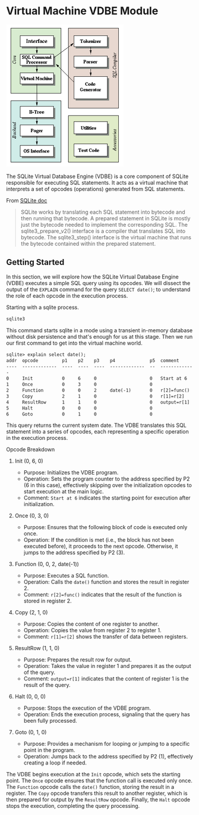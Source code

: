# Virtual Machine VDBE Module

![architecture.png](architecture.png)


The SQLite Virtual Database Engine (VDBE) is a core component of SQLite responsible for executing SQL statements. It acts as a virtual machine that interprets a set of opcodes (operations) generated from SQL statements.

From [SQLite doc](https://www.sqlite.org/opcode.html#executive_summary)
> SQLite works by translating each SQL statement into bytecode and then running that bytecode. A prepared statement in SQLite is mostly just the bytecode needed to implement the corresponding SQL. The sqlite3_prepare_v2() interface is a compiler that translates SQL into bytecode. The sqlite3_step() interface is the virtual machine that runs the bytecode contained within the prepared statement.

## Getting Started

In this section, we will explore how the SQLite Virtual Database Engine (VDBE) executes a simple SQL query using its opcodes. We will dissect the output of the `EXPLAIN` command for the query `SELECT date()`; to understand the role of each opcode in the execution process.

Starting with a sqlite process.
```bash
sqlite3
```

This command starts sqlite in a mode using a transient in-memory database without disk persistence and that's enough for us at this stage. Then we run our first command to get into the virtual machine world. 

```
sqlite> explain select date();
addr  opcode         p1    p2    p3    p4             p5  comment
----  -------------  ----  ----  ----  -------------  --  -------------
0     Init           0     6     0                    0   Start at 6
1     Once           0     3     0                    0
2     Function       0     0     2     date(-1)       0   r[2]=func()
3     Copy           2     1     0                    0   r[1]=r[2]
4     ResultRow      1     1     0                    0   output=r[1]
5     Halt           0     0     0                    0
6     Goto           0     1     0                    0
```

This query returns the current system date. The VDBE translates this SQL statement into a series of opcodes, each representing a specific operation in the execution process.

Opcode Breakdown
1. Init (0, 6, 0)
    - Purpose: Initializes the VDBE program.
    - Operation: Sets the program counter to the address specified by P2 (6 in this case), effectively skipping over the initialization opcodes to start execution at the main logic.
    - Comment: `Start at 6` indicates the starting point for execution after initialization.

2. Once (0, 3, 0)
    - Purpose: Ensures that the following block of code is executed only once.
    - Operation: If the condition is met (i.e., the block has not been executed before), it proceeds to the next opcode. Otherwise, it jumps to the address specified by P2 (3).

3. Function (0, 0, 2, date(-1))
    - Purpose: Executes a SQL function.
    - Operation: Calls the `date()` function and stores the result in register 2.
    - Comment: `r[2]=func()` indicates that the result of the function is stored in register 2.

4. Copy (2, 1, 0)
    - Purpose: Copies the content of one register to another.
    - Operation: Copies the value from register 2 to register 1.
    - Comment: `r[1]=r[2]` shows the transfer of data between registers.

5. ResultRow (1, 1, 0)
    - Purpose: Prepares the result row for output.
    - Operation: Takes the value in register 1 and prepares it as the output of the query.
    - Comment: `output=r[1]` indicates that the content of register 1 is the result of the query.

6. Halt (0, 0, 0)
    - Purpose: Stops the execution of the VDBE program.
    - Operation: Ends the execution process, signaling that the query has been fully processed.

7. Goto (0, 1, 0)
    - Purpose: Provides a mechanism for looping or jumping to a specific point in the program.
    - Operation: Jumps back to the address specified by P2 (1), effectively creating a loop if needed.

The VDBE begins execution at the `Init` opcode, which sets the starting point. The `Once` opcode ensures that the function call is executed only once. The `Function` opcode calls the `date()` function, storing the result in a register. The `Copy` opcode transfers this result to another register, which is then prepared for output by the `ResultRow` opcode. Finally, the `Halt` opcode stops the execution, completing the query processing.
